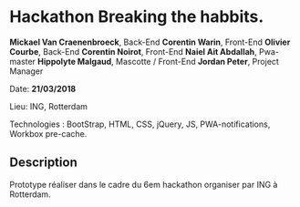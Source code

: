 # Hackathon Breaking the habbits.

**Mickael Van Craenenbroeck**, Back-End
**Corentin Warin**, Front-End
**Olivier Courbe**, Back-End
**Corentin Noirot**, Front-End
**Naiel Ait Abdallah**, Pwa-master
**Hippolyte Malgaud**, Mascotte / Front-End
**Jordan Peter**, Project Manager

Date: **21/03/2018**  

Lieu: ING, Rotterdam 

Technologies : BootStrap, HTML, CSS, jQuery, JS, PWA-notifications, Workbox pre-cache.  

## Description

Prototype réaliser dans le cadre du 6em hackathon organiser par ING à Rotterdam.
